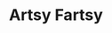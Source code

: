 ---
title: "Artsy Fartsy"
description: "Stuff nearer to art than anything else."
aliases: [/artsy-fartsy/]
menu:
  main:
    name: "Artsy Fartsy"
    title: "Artsy Fartsy"
    identifier: "artsy"
    url: "/artsy-fartsy/"
    weight: -80
    
---